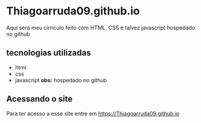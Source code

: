 # Thiagoarruda09.github.io
Aqui será meu cirriculo feito com HTML, CSS e talvez javascript hospedado no github

## tecnologias utilizadas
- html
- css
- javascript
  **obs:** hospedado no github

## Acessando o site
Para ter acesso a esse site entre em <https://Thiagoarruda09.github.io>
